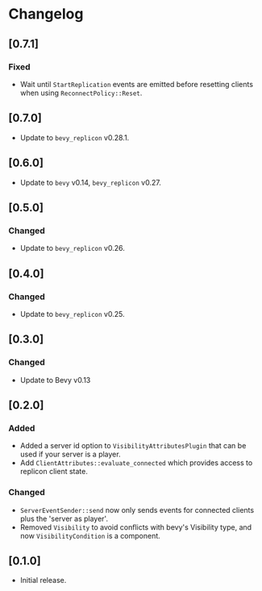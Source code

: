 # Changelog

## [0.7.1]

### Fixed

- Wait until `StartReplication` events are emitted before resetting clients when using `ReconnectPolicy::Reset`.


## [0.7.0]

- Update to `bevy_replicon` v0.28.1.


## [0.6.0]

- Update to `bevy` v0.14, `bevy_replicon` v0.27.


## [0.5.0]

### Changed

- Update to `bevy_replicon` v0.26.


## [0.4.0]

### Changed

- Update to `bevy_replicon` v0.25.


## [0.3.0]

### Changed

- Update to Bevy v0.13


## [0.2.0]

### Added

- Added a server id option to `VisibilityAttributesPlugin` that can be used if your server is a player.
- Add `ClientAttributes::evaluate_connected` which provides access to replicon client state.

### Changed

- `ServerEventSender::send` now only sends events for connected clients plus the 'server as player'.
- Removed `Visibility` to avoid conflicts with bevy's Visibility type, and now `VisibilityCondition` is a component.

## [0.1.0]

- Initial release.
